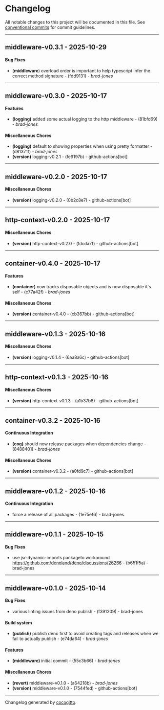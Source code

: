 # Changelog
All notable changes to this project will be documented in this file. See [conventional commits](https://www.conventionalcommits.org/) for commit guidelines.

- - -
## middleware-v0.3.1 - 2025-10-29
#### Bug Fixes
- (**middleware**) overload order is important to help typescript infer the correct method signature - (fdd9131) - *brad-jones*

- - -

## middleware-v0.3.0 - 2025-10-17
#### Features
- **(logging)** added some actual logging to the http middleware - (81bfd69) - *brad-jones*
#### Miscellaneous Chores
- **(logging)** default to showing properties when using pretty formatter - (d81371f) - *brad-jones*
- **(version)** logging-v0.2.1 - (fe9197b) - github-actions[bot]

- - -

## middleware-v0.2.0 - 2025-10-17
#### Miscellaneous Chores
- **(version)** logging-v0.2.0 - (0b2c8e7) - github-actions[bot]

- - -

## http-context-v0.2.0 - 2025-10-17
#### Miscellaneous Chores
- **(version)** http-context-v0.2.0 - (fdcda7f) - github-actions[bot]

- - -

## container-v0.4.0 - 2025-10-17
#### Features
- **(container)** now tracks disposable objects and is now disposable it's self - (c77a42f) - *brad-jones*
#### Miscellaneous Chores
- **(version)** container-v0.4.0 - (cb367bb) - github-actions[bot]

- - -

## middleware-v0.1.3 - 2025-10-16
#### Miscellaneous Chores
- **(version)** logging-v0.1.4 - (6aa8a6c) - github-actions[bot]

- - -

## http-context-v0.1.3 - 2025-10-16
#### Miscellaneous Chores
- **(version)** http-context-v0.1.3 - (a1b37b8) - github-actions[bot]

- - -

## container-v0.3.2 - 2025-10-16
#### Continuous Integration
- **(cog)** should now release packages when dependencies change - (8488401) - *brad-jones*
#### Miscellaneous Chores
- **(version)** container-v0.3.2 - (a0fd9c7) - github-actions[bot]

- - -

## middleware-v0.1.2 - 2025-10-16
#### Continuous Integration
- force a release of all packages - (1e75ef6) - brad-jones

- - -

## middleware-v0.1.1 - 2025-10-15
#### Bug Fixes
- use jsr-dynamic-imports packageto workaround https://github.com/denoland/deno/discussions/26266 - (b651f5a) - brad-jones

- - -

## middleware-v0.1.0 - 2025-10-14
#### Bug Fixes
- various linting issues from deno publish - (f391209) - brad-jones
#### Build system
- **(publish)** publish deno first to avoid creating tags and releases when we fail to actually publish - (e74da64) - *brad-jones*
#### Features
- **(middleware)** initial commit - (55c3b66) - *brad-jones*
#### Miscellaneous Chores
- **(revert)** middleware-v0.1.0 - (a64218b) - *brad-jones*
- **(version)** middleware-v0.1.0 - (7544fed) - github-actions[bot]

- - -

Changelog generated by [cocogitto](https://github.com/cocogitto/cocogitto).